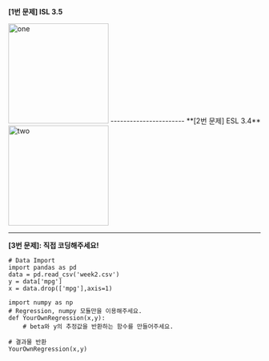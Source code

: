 **[1번 문제] ISL 3.5**

<img src="https://user-images.githubusercontent.com/62366755/125549321-d559c1b8-9052-49f1-a3a2-54d772665e51.png" alt="one" width="200"/>
-----------------------
**[2번 문제] ESL 3.4**

<img src="https://user-images.githubusercontent.com/62366755/125549341-ebfbda9b-7288-423a-8d5f-d74063511e79.png" alt="two" width="200"/>

-----------------------
**[3번 문제]: 직접 코딩해주세요!**
```{python}
# Data Import
import pandas as pd
data = pd.read_csv('week2.csv')
y = data['mpg']
x = data.drop(['mpg'],axis=1)

import numpy as np
# Regression, numpy 모듈만을 이용해주세요.
def YourOwnRegression(x,y):
    # beta와 y의 추정값을 반환하는 함수를 만들어주세요.

# 결과물 반환
YourOwnRegression(x,y)
```
